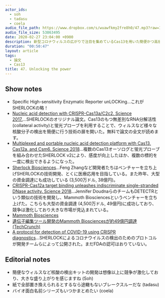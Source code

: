 ```yaml
---
actor_ids:
  - soh
  - tadasu
  - coela
audio_file_path: https://www.dropbox.com/s/wuawfkmy2fre8h0/47.mp3?raw=1
audio_file_size: 53863495 
date: 2020-02-27 23:04:00 +0900
description: 新型コロナウィルスの広がりで注目を集めているCas13を用いた簡便かつ高感度な核酸検出法、SHERLOCKという技術について原著論文を紹介しました。
duration: "00:50:47"
layout: article
tags: 
  - 論文
  - Cas13
title: 47. Unlocking the power
---
```


## Show notes
- Specific High-sensitivity Enzymatic Reporter unLOCKing...これがSHERLOCKの略！
- [Nucleic acid detection with CRISPR-Cas13a/C2c2. Science 2017.](https://www.ncbi.nlm.nih.gov/pubmed/28408723)...SHERLOCKのオリジナル論文。Cas13のもつ無差別なRNA分解活性 (collateral activity)と蛍光プローブを利用することで、ウィルスなど様々な核酸分子の検出を簡便に行う技術の扉を開いた。無料で論文の全文が読めます。
- [Multiplexed and portable nucleic acid detection platform with Cas13, Cas12a, and Csm6. Science 2018](https://www.ncbi.nlm.nih.gov/pubmed/29449508)...複数のCas13オーソログと蛍光プローブを組み合わせたSHERLOCK v2により、感度が向上したほか、複数の標的を一度に検出できるようになった。
- [Sherlock Biosciences](https://sherlock.bio/)...Feng Zhangなど開発者たちはベンチャーを立ち上げSHERLOCKの技術開発、とくに医療応用を目指している。また昨年、大型の資金調達にも成功している (3,500万ドル, 38億円)。
- [CRISPR-Cas12a target binding unleashes indiscriminate single-stranded DNase activity. Science 2018](https://www.ncbi.nlm.nih.gov/pubmed/29449511)...Jennifer DoudnaらのチームもDETECTRという類似の技術を開発し、Mammoth Biosciencesというベンチャーを立ち上げた。こちらも大型の資金調達 (4,500万ドル, 49億円)に成功しており、競争は激化しており大きな市場が見込まれている。
- [Mammoth Biosciences](https://mammoth.bio/)
- [遺伝子編集ツール開発のMammoth Biosciencesが約49億円調達 (TechCrunch)](https://jp.techcrunch.com/2020/02/02/2020-01-30-mammoth-biosciences-aims-to-be-illumina-for-the-gene-editing-generation/)
- [A protocol for detection of COVID-19 using CRISPR diagnostics](https://www.broadinstitute.org/files/publications/special/COVID-19%20detection%20(updated).pdf)...SHERLOCKによるコロナウイルスの検出のためのプロトコルが開発チームらによって公開された。まだFDAの認可はおりていない。

## Editorial notes
- 簡便なウィルスなど核酸の検出キットの開発は想像以上に競争が激化しており、大きな盛り上がりを感じますね (Soh)
- 紙で全部置き換えられるとするなら途轍もないブレークスルーだな (tadasu)
- バイオ面白名前シリーズもいつかまとめたい (coela)
